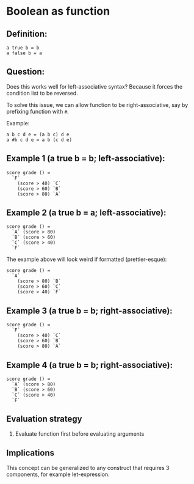 # Boolean as function

## Definition:

```
a true b = b
a false b = a
```

## Question:

Does this works well for left-associative syntax?
Because it forces the condition list to be reversed.

To solve this issue, we can allow function to be right-associative, say by prefixing function with `#`.

Example:

```
a b c d e = (a b c) d e
a #b c d e = a b (c d e)
```

## Example 1 (a true b = b; left-associative):

```
score grade () =
  `F`
    (score > 40) `C`
    (score > 60) `B`
    (score > 80) `A`
```

## Example 2 (a true b = a; left-associative):

```
score grade () =
  `A` (score > 80)
  `B` (score > 60)
  `C` (score > 40)
  `F`
```

The example above will look weird if formatted (prettier-esque):

```
score grade () =
  `A`
    (score > 80) `B`
    (score > 60) `C`
    (score > 40) `F`
```

## Example 3 (a true b = b; right-associative):

```
score grade () =
  `F`
    (score > 40) `C`
    (score > 60) `B`
    (score > 80) `A`
```

## Example 4 (a true b = b; right-associative):

```
score grade () =
  `A` (score > 80)
  `B` (score > 60)
  `C` (score > 40)
  `F`
```

## Evaluation strategy

1. Evaluate function first before evaluating arguments

## Implications

This concept can be generalized to any construct that requires 3 components, for example let-expression.
